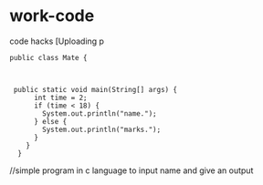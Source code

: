 # work-code
code hacks
[Uploading p
    
    public class Mate {
    
        
    
     public static void main(String[] args) {
          int time = 2;
          if (time < 18) {
            System.out.println("name.");
          } else {
            System.out.println("marks.");
          }  
        }
      }
    
//simple program in c language to input name and give an output

